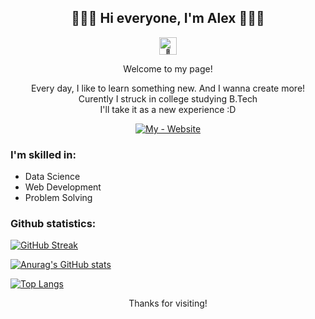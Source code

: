 <h2 align="center" id="hi-everyone-i-m-alex-">🔹🔷🔹 Hi everyone, I&#39;m Alex 🔹🔷🔹</h2>
<p align='center'><img src="https://github.com/wervlad/wervlad/assets/24524555/766d336d-b87d-44ba-807c-c51de2bc6b4d" width="28px" alt="👋"></p> 
<p align='center'>Welcome to my page!</p>
<p align="center">Every day, I like to learn something new. And I wanna create more!<br>Curently I struck in college studying B.Tech<br>I'll take it as a new experience :D</p>
<p align="center">
<a href="https://alexmatt.onrender.com"><img src="https://img.shields.io/badge/My-Website-72ceff?style=for-the-badge" alt="My - Website"></a>
</p>

<h3>I'm skilled in:</h3>
<ul>
  <li>Data Science</li><li>Web Development</li><li>Problem Solving</li>
</ul>

<h3>Github statistics:</h3>
<p><a href="https://git.io/streak-stats"><img src="https://github-readme-streak-stats.herokuapp.com?user=alexmattyou&amp;theme=react&amp;hide_border=true&amp;border_radius=2&amp;card_width=1000" alt="GitHub Streak"></a></p>
<p><a href="https://github.com/anuraghazra/github-readme-stats"><img src="https://github-readme-stats.vercel.app/api?username=alexmattyou&amp;theme=react&amp;hide_border=true&amp;border_radius=2&amp;card_width=1000" alt="Anurag&#39;s GitHub stats"></a></p>
<p><a href="https://github.com/anuraghazra/github-readme-stats"><img src="https://github-readme-stats.vercel.app/api/top-langs/?username=alexmattyou&amp;theme=react&amp;hide_border=true&amp;border_radius=2&amp;card_width=1000&amp;size_weight=0.05&amp;count_weight=0.95" alt="Top Langs"></a></p>

<p align='center'>Thanks for visiting!</p>
